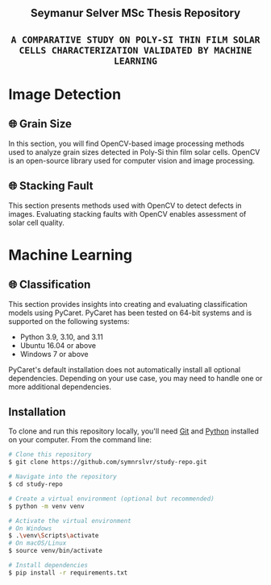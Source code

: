 <div align="center">

## **Seymanur Selver MSc Thesis Repository**
## `A COMPARATIVE STUDY ON POLY-SI THIN FILM SOLAR CELLS CHARACTERIZATION VALIDATED BY MACHINE LEARNING` </br>

</div>

# Image Detection
## 🌐 Grain Size
In this section, you will find OpenCV-based image processing methods used to analyze grain sizes detected in Poly-Si thin film solar cells. OpenCV is an open-source library used for computer vision and image processing.

## 🌐 Stacking Fault
This section presents methods used with OpenCV to detect defects in images. Evaluating stacking faults with OpenCV enables assessment of solar cell quality.

# Machine Learning

## 🌐 Classification
This section provides insights into creating and evaluating classification models using PyCaret. PyCaret has been tested on 64-bit systems and is supported on the following systems:
- Python 3.9, 3.10, and 3.11
- Ubuntu 16.04 or above
- Windows 7 or above

PyCaret's default installation does not automatically install all optional dependencies. Depending on your use case, you may need to handle one or more additional dependencies.

## Installation
To clone and run this repository locally, you'll need [Git](https://git-scm.com/) and [Python](https://www.python.org/) installed on your computer. From the command line:

```bash
# Clone this repository
$ git clone https://github.com/symnrslvr/study-repo.git

# Navigate into the repository
$ cd study-repo

# Create a virtual environment (optional but recommended)
$ python -m venv venv

# Activate the virtual environment
# On Windows
$ .\venv\Scripts\activate
# On macOS/Linux
$ source venv/bin/activate

# Install dependencies
$ pip install -r requirements.txt
